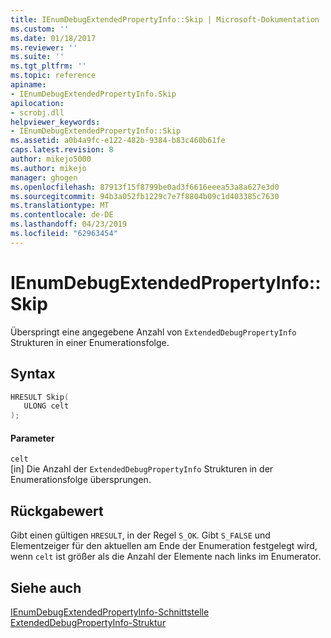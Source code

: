 ```yaml
---
title: IEnumDebugExtendedPropertyInfo::Skip | Microsoft-Dokumentation
ms.custom: ''
ms.date: 01/18/2017
ms.reviewer: ''
ms.suite: ''
ms.tgt_pltfrm: ''
ms.topic: reference
apiname:
- IEnumDebugExtendedPropertyInfo.Skip
apilocation:
- scrobj.dll
helpviewer_keywords:
- IEnumDebugExtendedPropertyInfo::Skip
ms.assetid: a0b4a9fc-e122-482b-9384-b83c460b61fe
caps.latest.revision: 8
author: mikejo5000
ms.author: mikejo
manager: ghogen
ms.openlocfilehash: 87913f15f8799be0ad3f6616eeea53a8a627e3d0
ms.sourcegitcommit: 94b3a052fb1229c7e7f8804b09c1d403385c7630
ms.translationtype: MT
ms.contentlocale: de-DE
ms.lasthandoff: 04/23/2019
ms.locfileid: "62963454"
---
```

# <a name="ienumdebugextendedpropertyinfoskip"></a>IEnumDebugExtendedPropertyInfo::Skip
Überspringt eine angegebene Anzahl von `ExtendedDebugPropertyInfo` Strukturen in einer Enumerationsfolge.  
  
## <a name="syntax"></a>Syntax  
  
```cpp
HRESULT Skip(  
   ULONG celt  
);  
```  
  
#### <a name="parameters"></a>Parameter  
 `celt`  
 [in] Die Anzahl der `ExtendedDebugPropertyInfo` Strukturen in der Enumerationsfolge übersprungen.  
  
## <a name="return-value"></a>Rückgabewert  
 Gibt einen gültigen `HRESULT`, in der Regel `S_OK`. Gibt `S_FALSE` und Elementzeiger für den aktuellen am Ende der Enumeration festgelegt wird, wenn `celt` ist größer als die Anzahl der Elemente nach links im Enumerator.  
  
## <a name="see-also"></a>Siehe auch  
 [IEnumDebugExtendedPropertyInfo-Schnittstelle](../../winscript/reference/ienumdebugextendedpropertyinfo-interface.md)   
 [ExtendedDebugPropertyInfo-Struktur](../../winscript/reference/extendeddebugpropertyinfo-structure.md)